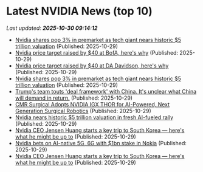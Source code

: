 # Latest NVIDIA News (top 10)
_Last updated: **2025-10-30 09:14:12**_

- [Nvidia shares pop 3% in premarket as tech giant nears historic $5 trillion valuation](https://biztoc.com/x/3112c07851c75b05) (Published: 2025-10-29)
- [Nvidia price target raised by $40 at BofA, here's why](https://thefly.com/permalinks/entry.php/id4223262/NVDA-Nvidia-price-target-raised-by--at-BofA-heres-why) (Published: 2025-10-29)
- [Nvidia price target raised by $40 at DA Davidson, here's why](https://thefly.com/permalinks/entry.php/id4223257/NVDA-Nvidia-price-target-raised-by--at-DA-Davidson-heres-why) (Published: 2025-10-29)
- [Nvidia shares pop 3% in premarket as tech giant nears historic $5 trillion valuation](https://www.cnbc.com/2025/10/29/nvidia-on-track-to-hit-historic-5-trillion-valuation-amid-ai-rally.html) (Published: 2025-10-29)
- [Trump's team touts 'deal framework' with China. It's unclear what China will demand in return.](https://finance.yahoo.com/news/trumps-team-touts-deal-framework-with-china-its-unclear-what-china-will-demand-in-return-090012132.html) (Published: 2025-10-29)
- [CMR Surgical Adopts NVIDIA IGX THOR for AI-Powered, Next Generation Surgical Robotics](https://www.globenewswire.com/news-release/2025/10/29/3176164/0/en/CMR-Surgical-Adopts-NVIDIA-IGX-THOR-for-AI-Powered-Next-Generation-Surgical-Robotics.html) (Published: 2025-10-29)
- [Nvidia nears historic $5 trillion valuation in fresh AI-fueled rally](https://economictimes.indiatimes.com/tech/technology/nvidia-nears-historic-5-trillion-valuation-in-fresh-ai-fueled-rally/articleshow/124894741.cms) (Published: 2025-10-29)
- [Nvidia CEO Jensen Huang starts a key trip to South Korea — here's what he might be up to](https://biztoc.com/x/dbb0c5dc5f8ea69c) (Published: 2025-10-29)
- [Nvidia bets on AI-native 5G, 6G with $1bn stake in Nokia](https://biztoc.com/x/36f638d5be33f2af) (Published: 2025-10-29)
- [Nvidia CEO Jensen Huang starts a key trip to South Korea — here's what he might be up to](https://www.cnbc.com/2025/10/29/nvidia-ceo-jensen-huang-south-korea-trip-what-to-expect.html) (Published: 2025-10-29)
